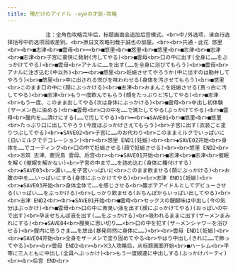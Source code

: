 ```yaml
---
title: 俺だけのアイドル -eyeの才能-攻略
---
```


                注：全角色攻略完毕后，标题画面会追加后宫模式。<br>中/外选项，请自行选择括号中的选项回收差别。<br>原日文攻略刊载于誠也の部屋。<br><br>共通・此花 悠里<br><br>■志津<br>■雲母<br>━<br>■悠里<br>■悠里<br>■悠里<br>■志津<br>■志津<br>■志津<br>子宮に豪快に発射(汚してやる)<br>■雲母<br>口の中に出す(全身に……をぶっかけてやる)<br>■雲母<br>アナルに……を出す(……を全身に浴びてもらう)<br>■雲母<br>アナルに注ぎ込む(中以外)<br>━<br>■悠里<br>妊娠させてやろうか(中に出すのは勘弁してやろう)<br>■悠里<br>中に出される悦びを味わわせる(身体を汚させてもらう)<br>■悠里<br>このまま口の中に(顔にぶっかける)<br>■志津<br>おまんこを妊娠させる(真っ白に汚してやる)<br>■志津<br>もう一度飲んでもらう(顔をたっぷりと汚してやる)<br>■志津<br>もう一度、このまま出してやる(次は身体にぶっかける)<br>■雲母<br>中出し初体験(ザーメン色に染める)<br>■雲母<br>口の中を……で満たしてやる(ぶっかけてやる)<br>■雲母<br>膣内を……漬けにする(……で汚してやる)<br>━<br>◆SAVE01<br>■悠里<br>■悠里<br>たっぷり口に出してやろう(今度はぶっかけさえてもらう)<br>子宮に出す(衣装ごと塗りつぶしてやる)<br>◆SAVE02<br>子宮に……のお代わり<br>このままミルクでいっぱいに(白いミルクでデコレーション)<br><br>悠里 END1(妊娠)<br><br>◆SAVE02开始<br>身体を……でコーティング<br>口の中で妊娠させる(顔で妊娠させる)<br><br>悠里 END2<br><br>志筑 志津、鹿児島 雲母、后宫<br><br>◆SAVE01开始<br>■志津<br>■志津<br>催眠を解く(催眠を解かない)<br>子宮の中まで……を詰め込む(身体に種付けする)<br>◆SAVE03<br>濃い……を子宮いっぱいに<br>このまま飲ませる(顔にぶっかける)<br>お腹の中を……いっぱいにする(身体にぶっかけてやる)<br><br>志津 END1(妊娠)<br><br>◆SAVE03开始<br>身体全体で……を感じさせる<br>腹ボテアイドルとしてデビューさせる(いっぱい……をぶっかける)<br>しっかり飲ませる(おちんぽからいっぱい出してやる)<br><br>志津 END2<br><br>◆SAVE01开始<br>■雲母<br>セックスの醍醐味は中出し(今の気分はぶっかけ)<br>■雲母<br>口の中に青臭い液を出す(顔にぶっかけてやる)(おっぱいの中で出す)<br>孕ませちんぽ液を出す(……をぶっかける)<br>吸われるままに出す(ザーメンまみれにする)<br>◆SAVE04<br>膣奥に思い切り……<br>口の中を犯す(ザーメンシャワーを浴びせる)<br>膣内に思うさま……を放出(暴発同然に身体に……)<br><br>雲母 END1(妊娠)<br><br>◆SAVE04开始<br>全身をザーメンで塗り固めてやる<br>やはり中出し(きれに……で飾ってやる)<br><br>雲母 END2<br><br>※3人攻略后，从标题画面开始<br>■ハーレム<br>平等に三人ともに中出し(全員へぶっかけ)<br>もう一度娘達に中出しする(ぶっかけパーティ)<br><br>后宫 END<br>
              
